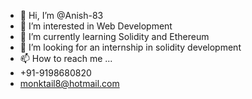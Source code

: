 - 👋 Hi, I’m @Anish-83
- 👀 I’m interested in Web Development  
- 🌱 I’m currently learning Solidity and Ethereum
- 💞️ I’m looking for an internship in solidity development
- 📫 How to reach me ...
- +91-9198680820
- monktail8@hotmail.com

<!---
Anish-83/Anish-83 is a ✨ special ✨ repository because its `README.md` (this file) appears on your GitHub profile.
You can click the Preview link to take a look at your changes.
--->

